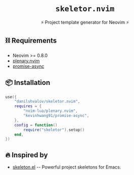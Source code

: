 <h1 align="center"><code>skeletor.nvim</code></h1>
<p align="center">⚡ Project template generator for Neovim ⚡</p>

## ⛓ Requirements

* Neovim >= 0.8.0
* [plenary.nvim](https://github.com/nvim-lua/plenary.nvim/)
* [promise-async](https://github.com/kevinhwang91/promise-async)

## 📦 Installation

```lua
use({
    "danilshvalov/skeletor.nvim",
    requires = {
        "nvim-lua/plenary.nvim",
        "kevinhwang91/promise-async",
    },
    config = function()
        require("skeletor").setup()
    end,
})
```

## 🔥 Inspired by

* [skeleton.el](https://github.com/chrisbarrett/skeletor.el) -- Powerful project skeletons for Emacs.
